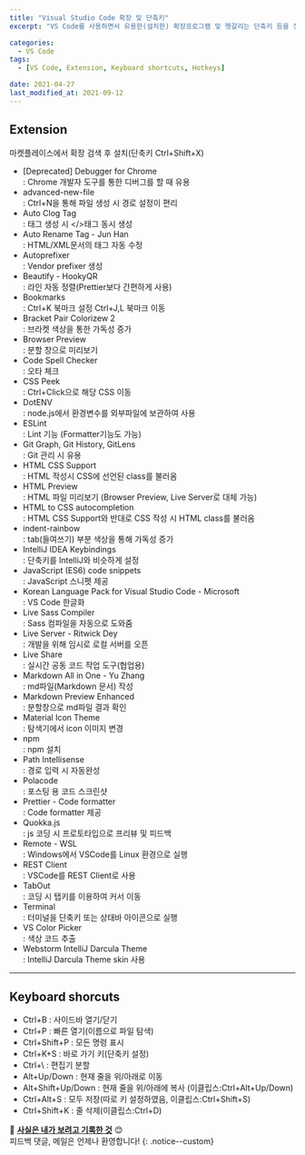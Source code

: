 ```yaml
---
title: "Visual Studio Code 확장 및 단축키"
excerpt: "VS Code를 사용하면서 유용한(설치한) 확장프로그램 및 헷갈리는 단축키 등을 정리함"

categories:
  - VS Code
tags:
  - [VS Code, Extension, Keyboard shortcuts, Hotkeys]

date: 2021-04-27
last_modified_at: 2021-09-12
---
```


## Extension

마켓플레이스에서 확장 검색 후 설치(단축키 Ctrl+Shift+X)<br>

- [Deprecated] Debugger for Chrome<br>
  : Chrome 개발자 도구를 통한 디버그를 할 때 유용
- advanced-new-file<br>
  : Ctrl+N을 통해 파일 생성 시 경로 설정이 편리
- Auto Clog Tag<br>
  : 태그 생성 시 </>태그 동시 생성
- Auto Rename Tag - Jun Han<br>
  : HTML/XML문서의 태그 자동 수정
- Autoprefixer<br>
  : Vendor prefixer 생성
- Beautify - HookyQR<br>
  : 라인 자동 정렬(Prettier보다 간편하게 사용)
- Bookmarks<br>
  : Ctrl+K 북마크 설정 Ctrl+J,L 북마크 이동
- Bracket Pair Colorizew 2<br>
  : 브라켓 색상을 통한 가독성 증가
- Browser Preview<br>
  : 분할 창으로 미리보기
- Code Spell Checker<br>
  : 오타 체크
- CSS Peek<br>
  : Ctrl+Click으로 해당 CSS 이동
- DotENV<br>
  : node.js에서 환경변수를 외부파일에 보관하여 사용
- ESLint<br>
  : Lint 기능 (Formatter기능도 가능)
- Git Graph, Git History, GitLens<br>
  : Git 관리 시 유용
- HTML CSS Support<br>
  : HTML 작성시 CSS에 선언된 class를 불러옴
- HTML Preview<br>
  : HTML 파일 미리보기 (Browser Preview, Live Server로 대체 가능)
- HTML to CSS autocompletion<br>
  : HTML CSS Support와 반대로 CSS 작성 시 HTML class를 불러옴
- indent-rainbow<br>
  : tab(들여쓰기) 부분 색상을 통해 가독성 증가
- IntelliJ IDEA Keybindings<br>
  : 단축키를 IntelliJ와 비슷하게 설정
- JavaScript (ES6) code snippets<br>
  : JavaScript 스니펫 제공
- Korean Language Pack for Visual Studio Code - Microsoft <br>
  : VS Code 한글화
- Live Sass Compiler<br>
  : Sass 컴파일을 자동으로 도와줌
- Live Server - Ritwick Dey<br>
  : 개발을 위해 임시로 로컬 서버를 오픈
- Live Share<br>
  : 실시간 공동 코드 작업 도구(협업용)
- Markdown All in One - Yu Zhang<br>
  : md파일(Markdown 문서) 작성
- Markdown Preview Enhanced<br>
  : 분할창으로 md파일 결과 확인
- Material Icon Theme<br>
  : 탐색기에서 icon 이미지 변경
- npm<br>
  : npm 설치
- Path Intellisense<br>
  : 경로 입력 시 자동완성
- Polacode<br>
  : 포스팅 용 코드 스크린샷
- Prettier - Code formatter<br>
  : Code formatter 제공
- Quokka.js<br>
  : js 코딩 시 프로토타입으로 프리뷰 및 피드백
- Remote - WSL<br>
  : Windows에서 VSCode를 Linux 환경으로 실행
- REST Client<br>
  : VSCode를 REST Client로 사용
- TabOut<br>
  : 코딩 시 탭키를 이용하여 커서 이동
- Terminal<br>
  : 터미널을 단축키 또는 상태바 아이콘으로 실행
- VS Color Picker<br>
  : 색상 코드 추출
- Webstorm IntelliJ Darcula Theme<br>
  : IntelliJ Darcula Theme skin 사용

---

## Keyboard shorcuts

- Ctrl+B : 사이드바 열기/닫기
- Ctrl+P : 빠른 열기(이름으로 파일 탐색)
- Ctrl+Shift+P : 모든 명령 표시
- Ctrl+K+S : 바로 가기 키(단축키 설정)
- Ctrl+\ : 편집기 분할
- Alt+Up/Down : 현재 줄을 위/아래로 이동
- Alt+Shift+Up/Down : 현재 줄을 위/아래에 복사 (이클립스:Ctrl+Alt+Up/Down)
- Ctrl+Alt+S : 모두 저장(따로 키 설정하였음, 이클립스:Ctrl+Shift+S)
- Ctrl+Shift+K : 줄 삭제(이클립스:Ctrl+D)

📝 <u><b>사실은 내가 보려고 기록한 것</b></u> 😊
<br>피드백 댓글, 메일은 언제나 환영합니다!
{: .notice--custom}
